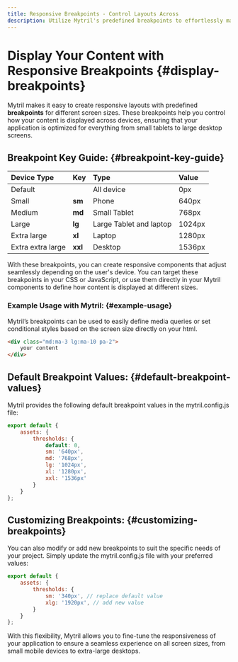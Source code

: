 ```yaml
---
title: Responsive Breakpoints - Control Layouts Across
description: Utilize Mytril's predefined breakpoints to effortlessly manage layouts across all screen sizes. Fine-tune or customize these breakpoints directly in your code for complete control over responsive design.
---
```


# Display Your Content with Responsive Breakpoints {#display-breakpoints}

Mytril makes it easy to create responsive layouts with predefined **breakpoints** for different screen sizes. These breakpoints help you control how your content is displayed across devices, ensuring that your application is optimized for everything from small tablets to large desktop screens.

## Breakpoint Key Guide: {#breakpoint-key-guide}

| Device Type       | Key     | Type                    | Value  |
| :---------------- | :------ | :---------------------- | :----- |
| Default           |         | All device              | 0px    |
| Small             | **sm**  | Phone                   | 640px  |
| Medium            | **md**  | Small Tablet            | 768px  |
| Large             | **lg**  | Large Tablet and laptop | 1024px |
| Extra large       | **xl**  | Laptop                  | 1280px |
| Extra extra large | **xxl** | Desktop                 | 1536px |

With these breakpoints, you can create responsive components that adjust seamlessly depending on the user's device. You can target these breakpoints in your CSS or JavaScript, or use them directly in your Mytril components to define how content is displayed at different sizes.

### Example Usage with Mytril: {#example-usage}

Mytril’s breakpoints can be used to easily define media queries or set conditional styles based on the screen size directly on your html.

```html
<div class="md:ma-3 lg:ma-10 pa-2">
	your content
</div>
```

## Default Breakpoint Values: {#default-breakpoint-values}

Mytril provides the following default breakpoint values in the mytril.config.js file:

```javascript
export default {
	assets: {
		thresholds: {
			default: 0,
			sm: '640px',
			md: '768px',
			lg: '1024px',
			xl: '1280px',
			xxl: '1536px'
		}
	}
};
```

## Customizing Breakpoints: {#customizing-breakpoints}

You can also modify or add new breakpoints to suit the specific needs of your project. Simply update the mytril.config.js file with your preferred values:

```javascript
export default {
	assets: {
		thresholds: {
			sm: '340px', // replace default value
			xlg: '1920px', // add new value
		}
	}
};
```

With this flexibility, Mytril allows you to fine-tune the responsiveness of your application to ensure a seamless experience on all screen sizes, from small mobile devices to extra-large desktops.
